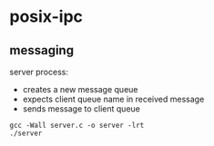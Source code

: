 # posix-ipc

## messaging

server process: 
- creates a new message queue
- expects client queue name in received message
- sends message to client queue

```
gcc -Wall server.c -o server -lrt
./server
```